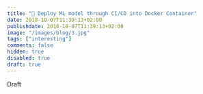 ```yaml
---
title: "🚀 Deploy ML model through CI/CD into Docker Container"
date: 2018-10-07T11:39:13+02:00
publishdate: 2018-10-07T11:39:13+02:00
image: "/images/blog/3.jpg"
tags: ["interesting"]
comments: false
hidden: true
disabled: true
draft: true
---
```

Draft
